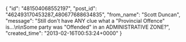  {
   "id": "481504068552197",
   "post_id": "462493170453287_480677688634835",
   "from_name": "Scott Duncan",
   "message": "Still don't have ANY clue what a \"Provincial Offence\" is...\n\nSome party was \"Offended\" in an ADMINISTRATIVE ZONE?",
   "created_time": "2013-02-16T00:53:24+0000"
 }
